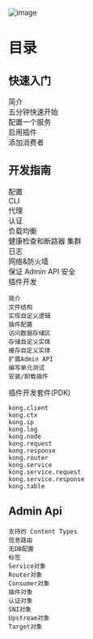 ![image](https://user-images.githubusercontent.com/2004103/57687289-c0393c00-766d-11e9-8b82-2dedecb29a44.png)


# 目录

## 快速入门

简介  
五分钟快速开始  
配置一个服务   
启用插件  
添加消费者   

## 开发指南

配置    
CLI    
代理    
认证     
负载均衡  
健康检查和断路器
集群  
日志  
网络&防火墙  
保证 Admin API 安全  
插件开发
    
    简介
    文件结构
    实现自定义逻辑
    插件配置
    访问数据存储区
    存储自定义实体
    缓存自定义实体
    扩展Admin API
    编写单元测试
    安装/卸载插件
    
插件开发套件(PDK)
    
    kong.client
    kong.ctx
    kong.ip
    kong.log
    kong.node
    kong.request
    kong.response
    kong.router
    kong.service
    kong.service.request
    kong.service.response
    kong.table
    
## Admin Api

    支持的 Content Types
    信息路由
    无DB配置
    标签
    Service对象
    Router对象
    Consumer对象
    插件对象
    认证对象
    SNI对象
    Upstream对象
    Target对象
    
    
    
    
    
    
    

